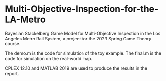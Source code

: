 # Multi-Objective-Inspection-for-the-LA-Metro
Bayesian Stackelberg Game Model for Multi-Objective Inspection in the Los Angeles Metro Rail System, a project for the 2023 Spring Game Theory course.

The demo.m is the code for simulation of the toy example. The final.m is the code for simulation on the real-world map. 

CPLEX 12.10 and MATLAB 2019 are used to produce the results in the report.

